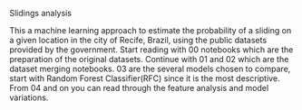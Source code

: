 Slidings analysis

This a machine learning approach to estimate the probability of a sliding on a given location in the city of Recife, Brazil, using the public datasets provided by the government.
Start reading with 00 notebooks which are the preparation of the original datasets.
Continue with 01 and 02 which are the dataset merging notebooks.
03 are the several models chosen to compare, start with Random Forest Classifier(RFC) since it is the most descriptive.
From 04 and on you can read through the feature analysis and model variations.
